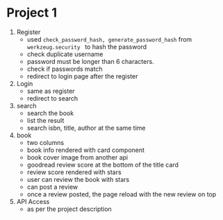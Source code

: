 # Project 1

1. Register 
   - used `check_password_hash, generate_password_hash` from `werkzeug.security ` to hash the password
   - check duplicate username
   - password must be longer than 6 characters.
   - check if passwords match
   - redirect to login page after the register
2. Login 
   - same as register 
   - redirect to search
3. search
   - search the book 
   - list the result 
   - search isbn, title, author at the same time
4. book
	- two columns 
	- book info rendered with card component
	- book cover image from another api 
	- goodread review score at the bottom of the title card
	- review score rendered with stars
	- user can review the book with stars
	- can post a review 
	- once a review posted, the page reload with the new review on top
5. API Access
	- as per the project description
